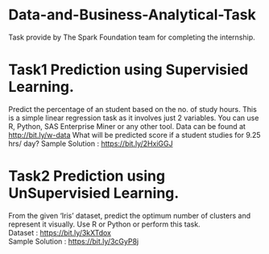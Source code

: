 # Data-and-Business-Analytical-Task
Task provide by The Spark Foundation team for completing the internship.

# Task1 Prediction using Supervisied Learning.
Predict the percentage of an student based on the no. of study hours. This is a simple linear regression task as it involves just 2 variables. You can use R, Python, SAS Enterprise Miner or any other tool.
Data can be found at http://bit.ly/w-data
What will be predicted score if a student studies for 9.25 hrs/ day?
Sample Solution : https://bit.ly/2HxiGGJ

# Task2 Prediction using UnSupervisied Learning.
From the given ‘Iris’ dataset, predict the optimum number of clusters and represent it visually. Use R or Python or perform this task. <br>
Dataset : https://bit.ly/3kXTdox <br>
Sample Solution : https://bit.ly/3cGyP8j <br>
